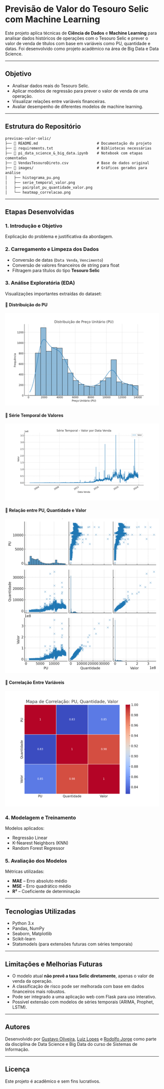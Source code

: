 # Previsão de Valor do Tesouro Selic com Machine Learning

Este projeto aplica técnicas de **Ciência de Dados** e **Machine Learning** para analisar dados históricos de operações com o Tesouro Selic e prever o valor de venda de títulos com base em variáveis como PU, quantidade e datas. Foi desenvolvido como projeto acadêmico na área de Big Data e Data Science.

---

## Objetivo

- Analisar dados reais do Tesouro Selic.
- Aplicar modelos de regressão para prever o valor de venda de uma operação.
- Visualizar relações entre variáveis financeiras.
- Avaliar desempenho de diferentes modelos de machine learning.

---

## Estrutura do Repositório

```
previsao-valor-selic/
├── 📄 README.md                           # Documentação do projeto
├── 📄 requirements.txt                    # Bibliotecas necessárias
├── 📄 pi_data_science_&_big_data.ipynb    # Notebook com etapas comentadas
├── 📄 VendasTesouroDireto.csv             # Base de dados original
├── 📁 images/                             # Gráficos gerados para análise
│   ├── histograma_pu.png
│   ├── serie_temporal_valor.png
│   ├── pairplot_pu_quantidade_valor.png
│   └── heatmap_correlacao.png
```

---

## Etapas Desenvolvidas

### 1. Introdução e Objetivo

Explicação do problema e justificativa da abordagem.

### 2. Carregamento e Limpeza dos Dados

- Conversão de datas (`Data Venda`, `Vencimento`)
- Conversão de valores financeiros de string para float
- Filtragem para títulos do tipo **Tesouro Selic**

### 3. Análise Exploratória (EDA)

Visualizações importantes extraídas do dataset:

#### 🔹 Distribuição do PU

![PU](images/histograma_pu.png)

#### 🔹 Série Temporal de Valores

![Série Temporal](images/serie_temporal_valor.png)

#### 🔹 Relação entre PU, Quantidade e Valor

![Pairplot](images/pairplot_pu_quantidade_valor.png)

#### 🔹 Correlação Entre Variáveis

![Heatmap](images/heatmap_correlacao.png)

### 4. Modelagem e Treinamento

Modelos aplicados:

- Regressão Linear
- K-Nearest Neighbors (KNN)
- Random Forest Regressor

### 5. Avaliação dos Modelos

Métricas utilizadas:
- **MAE** – Erro absoluto médio
- **MSE** – Erro quadrático médio
- **R²** – Coeficiente de determinação

---

## Tecnologias Utilizadas

- Python 3.x
- Pandas, NumPy
- Seaborn, Matplotlib
- Scikit-learn
- Statsmodels (para extensões futuras com séries temporais)

---

## Limitações e Melhorias Futuras

- O modelo atual **não prevê a taxa Selic diretamente**, apenas o valor de venda da operação.
- A classificação de risco pode ser melhorada com base em dados financeiros mais robustos.
- Pode ser integrado a uma aplicação web com Flask para uso interativo.
- Possível extensão com modelos de séries temporais (ARIMA, Prophet, LSTM).

---

## Autores

Desenvolvido por [Gustavo Oliveira](https://github.com/oliverbaggins), [Luiz Lopes](https://github.com/luizlopesbr) e [Rodolfo Jorge](https://www.linkedin.com/in/orodolfojorge/) como parte da disciplina de Data Science e Big Data do curso de Sistemas de Informação.

---

## Licença

Este projeto é acadêmico e sem fins lucrativos.
